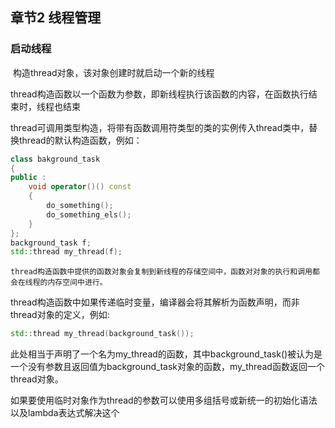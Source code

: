 ## 章节2 线程管理
### 启动线程

​	构造thread对象，该对象创建时就启动一个新的线程

​	thread构造函数以一个函数为参数，即新线程执行该函数的内容，在函数执行结束时，线程也结束

​	thread可调用类型构造，将带有函数调用符类型的类的实例传入thread类中，替换thread的默认构造函数，例如：

```cpp
class bakground_task
{
public :
    void operator()() const
    {
        do_something();
        do_something_els();
    }
};
background_task f;
std::thread my_thread(f);
```
 	thread构造函数中提供的函数对象会复制到新线程的存储空间中，函数对对象的执行和调用都会在线程的内存空间中进行。

​	thread构造函数中如果传递临时变量，编译器会将其解析为函数声明，而非thread对象的定义，例如:

```cpp
std::thread my_thread(background_task());
```

此处相当于声明了一个名为my_thread的函数，其中background_task()被认为是一个没有参数且返回值为background_task对象的函数，my_thread函数返回一个thread对象。

​	如果要使用临时对象作为thread的参数可以使用多组括号或新统一的初始化语法以及lambda表达式解决这个

